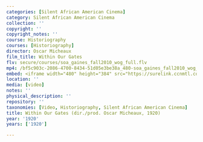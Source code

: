 ```yaml
---
categories: [Silent African American Cinema]
category: Silent African American Cinema
collection: ''
copyright: ''
copyright_notes: ''
course: Historiography
courses: [Historiography]
director: Oscar Micheaux
film_title: Within Our Gates
flv: secure/courses/soa_gaines_fall2010_wog_full.flv
mp4: /bf5c903c-2086-4700-8434-51d05e3be38a_480-soa_gaines_fall2010_wog_full.mp4
embed: <iframe width="480" height="384" src="https://surelink.ccnmtl.columbia.edu/video/?player=mp4_secure_stream&file=/bf5c903c-2086-4700-8434-51d05e3be38a_480-soa_gaines_fall2010_wog_full.mp4&width=480&height=360&poster=https://d369ay3g98xik5.cloudfront.net/thumbs/2016/11/18/bf5c903c-2086-4700-8434-51d05e3be38a-00005.jpg&authtype=wind"></iframe>
location: ''
media: [video]
notes: ''
physical_description: ''
repository: ''
taxonomies: [Video, Historiography, Silent African American Cinema]
title: Within Our Gates (dir./prod. Oscar Micheaux, 1920)
year: '1920'
years: ['1920']

---
```

